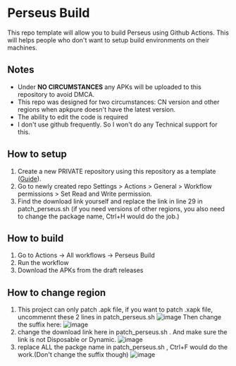 # Perseus Build
This repo template will allow you to build Perseus using Github Actions. This will helps people who don't want to setup build environments on their machines.

## Notes
- Under **NO CIRCUMSTANCES** any APKs will be uploaded to this repository to avoid DMCA.
- This repo was designed for two circumstances: CN version and other regions when apkpure doesn't have the latest version.
- The ability to edit the code is required
- I don't use github frequently. So I won't do any Technical support for this.

## How to setup
1. Create a new PRIVATE repository using this repository as a template ([Guide](https://docs.github.com/en/repositories/creating-and-managing-repositories/creating-a-repository-from-a-template)).
2. Go to newly created repo Settings > Actions > General > Workflow permissions > Set Read and Write permission.
3. Find the download link yourself and replace the link in line 29 in patch_perseus.sh (if you need versions of other regions, you also need to change the package name, Ctrl+H would do the job.)

## How to build
1. Go to Actions -> All workflows -> Perseus Build
2. Run the workflow
3. Download the APKs from the draft releases

## How to change region
1. This project can only patch .apk file, if you want to patch .xapk file, uncommennt these 2 lines in patch_perseus.sh
![image](https://github.com/CapitalGrin/AzurLaneBiliBili-Perseus/assets/109933411/c1d4ea1e-c00f-49d5-969e-11054d6ae8c6)
Then change the suffix here:
![image](https://github.com/CapitalGrin/AzurLaneBiliBili-Perseus/assets/109933411/8d721bae-34d8-4edf-8944-fc95e308ab13)
2. change the download link here in patch_perseus.sh . And make sure the link is not Disposable or Dynamic.
![image](https://github.com/CapitalGrin/AzurLaneBiliBili-Perseus/assets/109933411/07f37070-015d-4b40-84e1-b23a1f6c856c)
3. replace ALL the packge name in patch_perseus.sh , Ctrl+F would do the work.(Don't change the suffix though)
![image](https://github.com/CapitalGrin/AzurLaneBiliBili-Perseus/assets/109933411/d91800e7-ca14-4b91-9931-07acc28a5d56)

